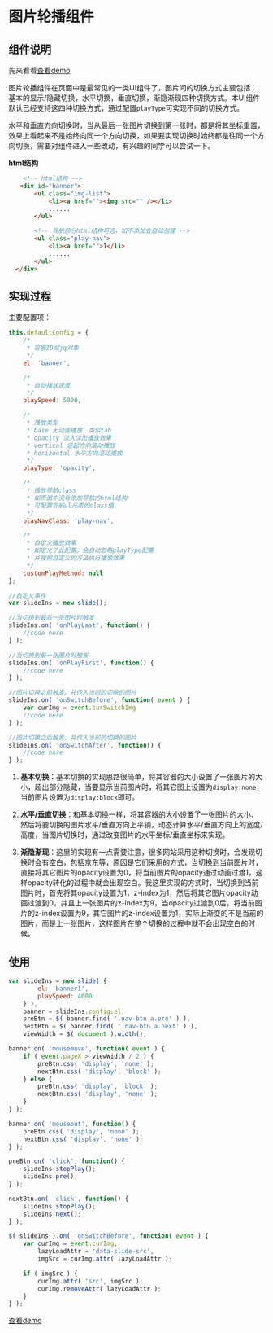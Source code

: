 # 图片轮播组件

## 组件说明

先来看看[查看demo](http://zhangchen2397.github.io/component/slide/demo/)

图片轮播组件在页面中是最常见的一类UI组件了，图片间的切换方式主要包括：基本的显示/隐藏切换，水平切换，垂直切换，渐隐渐现四种切换方式。本UI组件默认已经支持这四种切换方式，通过配置`playType`可实现不同的切换方式。

水平和垂直方向切换时，当从最后一张图片切换到第一张时，都是将其坐标重置，效果上看起来不是始终向同一个方向切换，如果要实现切换时始终都是往同一个方向切换，需要对组件进入一些改动，有兴趣的同学可以尝试一下。

**html结构**
```html
    <!-- html结构 -->
   <div id="banner">
       <ul class="img-list">
           <li><a href=""><img src="" /></li>
           ......
       </ul>

       <!-- 导航部分html结构可选，如不添加会自动创建 -->
       <ul class="play-nav">
           <li><a href="">1</li>
           ......
       </ul>
  </div>
```

## 实现过程

主要配置项：
```javascript
this.defaultConfig = {
    /*
     * 容器ID或jq对象
     */
    el: 'banner',

    /*
     * 自动播放速度
     */
    playSpeed: 5000,

    /*
     * 播放类型
     * base 无动画播放，类似tab
     * opacity 淡入淡出播放效果
     * vertical 竖起方向滚动播放
     * horizontal 水平方向滚动播放
     */
    playType: 'opacity',

    /*
     * 播放导航class
     * 如页面中没有添加导航的html结构
     * 可配置导航ul元素的class值
     */
    playNavClass: 'play-nav',

    /*
     * 自定义播放效果
     * 如定义了此配置，会自动忽略playType配置
     * 并按照自定义的方法执行播放效果
     */
    customPlayMethod: null
};

//自定义事件
var slideIns = new slide();

//当切换到最后一张图片时触发
slideIns.on( 'onPlayLast', function() {
	//code here
} );

//当切换到最一张图片时触发
slideIns.on( 'onPlayFirst', function() {
	//code here
} );

//图片切换之前触发，并传入当前的切换的图片
slideIns.on( 'onSwitchBefore', function( event ) {
	var curImg = event.curSwitchImg
	//code here
} );

//图片切换之后触发，并传入当前的切换的图片
slideIns.on( 'onSwitchAfter', function() {
	//code here
} );
```
1. **基本切换**：基本切换的实现思路很简单，将其容器的大小设置了一张图片的大小，超出部分隐藏，当要显示当前图片时，将其它图上设置为`display:none`，当前图片设置为`display:block`即可。

2. **水平/垂直切换**：和基本切换一样，将其容器的大小设置了一张图片的大小，然后将要切换的图片水平/垂直方向上平铺，动态计算水平/垂直方向上的宽度/高度，当图片切换时，通过改变图片的水平坐标/垂直坐标来实现。

3. **渐隐渐现**：这里的实现有一点需要注意，很多网站采用这种切换时，会发现切换时会有空白，包括京东等，原因是它们采用的方式，当切换到当前图片时，直接将其它图片的opacity设置为0，将当前图片的opacity通过动画过渡1，这样opacity转化的过程中就会出现空白。我这里实现的方式时，当切换到当前图片时，首先将其opacity设置为1，z-index为1，然后将其它图片opacity动画过渡到0，并且上一张图片的z-index为9，当opacity过渡到0后，将当前图片的z-index设置为9，其它图片的z-index设置为1，实际上渐变的不是当前的图片，而是上一张图片，这样图片在整个切换的过程中就不会出现空白的时候。


## 使用

```javascript
var slideIns = new slide( {
        el: 'banner1',
        playSpeed: 4000
    } ),
    banner = slideIns.config.el,
    preBtn = $( banner.find( '.nav-btn a.pre' ) ),
    nextBtn = $( banner.find( '.nav-btn a.next' ) ),
    viewWidth = $( document ).width();

banner.on( 'mousemove', function( event ) {
    if ( event.pageX > viewWidth / 2 ) {
        preBtn.css( 'display', 'none' );
        nextBtn.css( 'display', 'block' );
    } else {
        preBtn.css( 'display', 'block' );
        nextBtn.css( 'display', 'none' );
    }
} );

banner.on( 'mouseout', function() {
    preBtn.css( 'display', 'none' );
    nextBtn.css( 'display', 'none' );
} );

preBtn.on( 'click', function() {
    slideIns.stopPlay();
    slideIns.pre();
} );

nextBtn.on( 'click', function() {
    slideIns.stopPlay();
    slideIns.next();
} );

$( slideIns ).on( 'onSwitchBefore', function( event ) {
    var curImg = event.curImg,
        lazyLoadAttr = 'data-slide-src',
        imgSrc = curImg.attr( lazyLoadAttr );

    if ( imgSrc ) {
        curImg.attr( 'src', imgSrc );
        curImg.removeAttr( lazyLoadAttr );
    }
} );
```

[查看demo](http://zhangchen2397.github.io/component/slide/demo/)